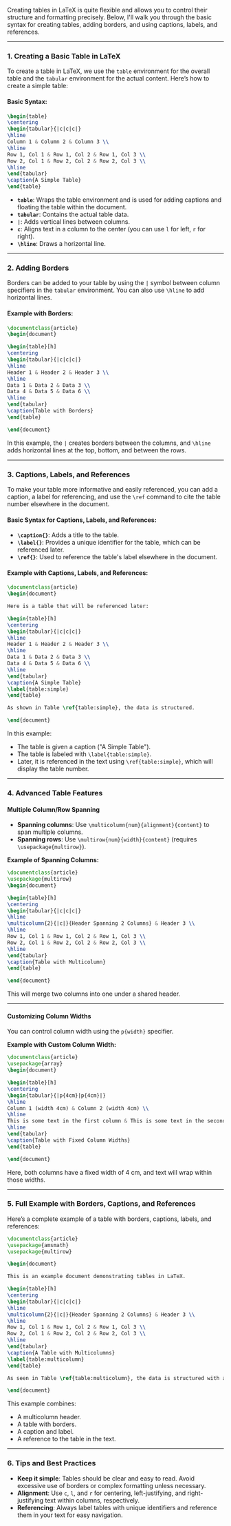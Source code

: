 Creating tables in LaTeX is quite flexible and allows you to control their structure and formatting precisely. Below, I'll walk you through the basic syntax for creating tables, adding borders, and using captions, labels, and references.

---

### **1. Creating a Basic Table in LaTeX**

To create a table in LaTeX, we use the `table` environment for the overall table and the `tabular` environment for the actual content. Here’s how to create a simple table:

#### **Basic Syntax:**
```latex
\begin{table}
\centering
\begin{tabular}{|c|c|c|}
\hline
Column 1 & Column 2 & Column 3 \\
\hline
Row 1, Col 1 & Row 1, Col 2 & Row 1, Col 3 \\
Row 2, Col 1 & Row 2, Col 2 & Row 2, Col 3 \\
\hline
\end{tabular}
\caption{A Simple Table}
\end{table}
```

- **`table`**: Wraps the table environment and is used for adding captions and floating the table within the document.
- **`tabular`**: Contains the actual table data.
- **`|`**: Adds vertical lines between columns.
- **`c`**: Aligns text in a column to the center (you can use `l` for left, `r` for right).
- **`\hline`**: Draws a horizontal line.

---

### **2. Adding Borders**

Borders can be added to your table by using the `|` symbol between column specifiers in the `tabular` environment. You can also use `\hline` to add horizontal lines.

#### **Example with Borders:**
```latex
\documentclass{article}
\begin{document}

\begin{table}[h]
\centering
\begin{tabular}{|c|c|c|}
\hline
Header 1 & Header 2 & Header 3 \\
\hline
Data 1 & Data 2 & Data 3 \\
Data 4 & Data 5 & Data 6 \\
\hline
\end{tabular}
\caption{Table with Borders}
\end{table}

\end{document}
```

In this example, the `|` creates borders between the columns, and `\hline` adds horizontal lines at the top, bottom, and between the rows.

---

### **3. Captions, Labels, and References**

To make your table more informative and easily referenced, you can add a caption, a label for referencing, and use the `\ref` command to cite the table number elsewhere in the document.

#### **Basic Syntax for Captions, Labels, and References:**

- **`\caption{}`**: Adds a title to the table.
- **`\label{}`**: Provides a unique identifier for the table, which can be referenced later.
- **`\ref{}`**: Used to reference the table's label elsewhere in the document.

#### **Example with Captions, Labels, and References:**
```latex
\documentclass{article}
\begin{document}

Here is a table that will be referenced later:

\begin{table}[h]
\centering
\begin{tabular}{|c|c|c|}
\hline
Header 1 & Header 2 & Header 3 \\
\hline
Data 1 & Data 2 & Data 3 \\
Data 4 & Data 5 & Data 6 \\
\hline
\end{tabular}
\caption{A Simple Table}
\label{table:simple}
\end{table}

As shown in Table \ref{table:simple}, the data is structured.

\end{document}
```

In this example:
- The table is given a caption ("A Simple Table").
- The table is labeled with `\label{table:simple}`.
- Later, it is referenced in the text using `\ref{table:simple}`, which will display the table number.

---

### **4. Advanced Table Features**

#### **Multiple Column/Row Spanning**

- **Spanning columns**: Use `\multicolumn{num}{alignment}{content}` to span multiple columns.
- **Spanning rows**: Use `\multirow{num}{width}{content}` (requires `\usepackage{multirow}`).

**Example of Spanning Columns:**
```latex
\documentclass{article}
\usepackage{multirow}
\begin{document}

\begin{table}[h]
\centering
\begin{tabular}{|c|c|c|}
\hline
\multicolumn{2}{|c|}{Header Spanning 2 Columns} & Header 3 \\
\hline
Row 1, Col 1 & Row 1, Col 2 & Row 1, Col 3 \\
Row 2, Col 1 & Row 2, Col 2 & Row 2, Col 3 \\
\hline
\end{tabular}
\caption{Table with Multicolumn}
\end{table}

\end{document}
```

This will merge two columns into one under a shared header.

---

#### **Customizing Column Widths**
You can control column width using the `p{width}` specifier.

**Example with Custom Column Width:**
```latex
\documentclass{article}
\usepackage{array}
\begin{document}

\begin{table}[h]
\centering
\begin{tabular}{|p{4cm}|p{4cm}|}
\hline
Column 1 (width 4cm) & Column 2 (width 4cm) \\
\hline
This is some text in the first column & This is some text in the second column \\
\hline
\end{tabular}
\caption{Table with Fixed Column Widths}
\end{table}

\end{document}
```

Here, both columns have a fixed width of 4 cm, and text will wrap within those widths.

---

### **5. Full Example with Borders, Captions, and References**
Here’s a complete example of a table with borders, captions, labels, and references:

```latex
\documentclass{article}
\usepackage{amsmath}
\usepackage{multirow}

\begin{document}

This is an example document demonstrating tables in LaTeX.

\begin{table}[h]
\centering
\begin{tabular}{|c|c|c|}
\hline
\multicolumn{2}{|c|}{Header Spanning 2 Columns} & Header 3 \\
\hline
Row 1, Col 1 & Row 1, Col 2 & Row 1, Col 3 \\
Row 2, Col 1 & Row 2, Col 2 & Row 2, Col 3 \\
\hline
\end{tabular}
\caption{A Table with Multicolumns}
\label{table:multicolumn}
\end{table}

As seen in Table \ref{table:multicolumn}, the data is structured with a multicolumn header.

\end{document}
```

This example combines:
- A multicolumn header.
- A table with borders.
- A caption and label.
- A reference to the table in the text.

---

### **6. Tips and Best Practices**
- **Keep it simple**: Tables should be clear and easy to read. Avoid excessive use of borders or complex formatting unless necessary.
- **Alignment**: Use `c`, `l`, and `r` for centering, left-justifying, and right-justifying text within columns, respectively.
- **Referencing**: Always label tables with unique identifiers and reference them in your text for easy navigation.

